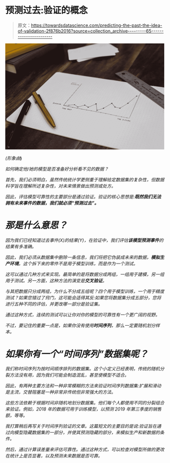 # 预测过去:验证的概念

> 原文：<https://towardsdatascience.com/predicting-the-past-the-idea-of-validation-2f876b2016?source=collection_archive---------65----------------------->

![](img/1a44916e2d9ac6ea775a2961bc924bb4.png)

*(形象由*[](https://unsplash.com/@isaacmsmith)**)**

*如何确定他/她的模型是否准备好分析看不见的数据？*

*首先，我们必须明白，虽然传统统计学更侧重于理解给定数据集的复杂性，但数据科学旨在理解所述复杂性，对未来情景做出预测或处方。*

*因此，评估模型可靠性的主要部分是通过验证。验证的核心思想是:**既然我们无法拥有未来事件的数据，我们就必须“预测过去”。***

# *那是什么意思？*

*因为我们已经知道过去事件(X)的结果(Y)，在验证中，我们评估**该模型预测事件**的结果有多准确。*

*因此，我们必须从数据集中删除一条信息，我们将把它伪装成未来的数据，**模拟生产环境**。这个拆下来的零件不是用于模型训练，而是作为一个测试。*

*这可以通过几种方式来实现。最简单的是将数据分成两组，一组用于建模，另一组用于测试。另一方面，这种方法的演变是**交叉验证**。*

*与其把数据只分成两组，为什么不分成五组呢？四个用于模型训练，一个用于精度测试？如果您错过了窍门，这可能会适得其反:如果您将数据集分成五部分，您将进行五种不同的评估，并更改哪一部分是验证集。*

*通过这种方式，连续的测试可以让你对你的模型的可靠性有一个更广阔的视野。*

*不过，要记住的重要一点是，如果你没有使用**时间序列**，那么一定要随机划分样本。*

# *如果你有一个“时间序列”数据集呢？*

*我们称时间序列为按时间顺序排列的数据集。这个小定义已经表明，传统的随机分裂方法没有用，因为我们可能会制造混乱，甚至使模型不适合。*

*因此，有两种主要方法和一种非常模糊的方法来验证时间序列数据集:扩展和滑动是主流，交替阻塞是一种非常非传统但非常强大的方法。*

*这些方法依赖于根据时间非随机地划分数据集。他们每个人都使用不同的分裂组合来验证。例如，2018 年的数据可用于训练模型，以预测 2019 年第三季度的销售额，等等。*

*我打算稍后再写关于时间序列验证的文章。这篇短文的主要目的是说:验证旨在通过向模型隐藏数据集的一部分，并使其预测隐藏的部分，来模拟生产和新数据的条件。*

*然后，通过计算误差量来评估可靠性。通过这种方式，可以检查对模型所做的更改在统计上是否显著，以及预测未来数据是否可靠。*